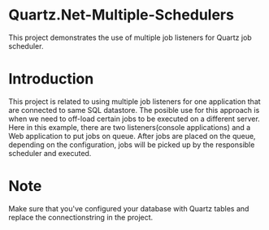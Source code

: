 # Quartz.Net-Multiple-Schedulers
This project demonstrates the use of multiple job listeners for Quartz job scheduler.

# Introduction
This project is related to using multiple job listeners for one application that are connected to same SQL datastore. The posible use for this approach is when we need to off-load certain jobs to be executed on a different server. Here in this example, there are two listeners(console applications) and a Web application to put jobs on queue. After jobs are placed on the queue, depending on the configuration, jobs will be picked up by the responsible scheduler and executed.

# Note
Make sure that you've configured your database with Quartz tables and replace the connectionstring in the project. 
